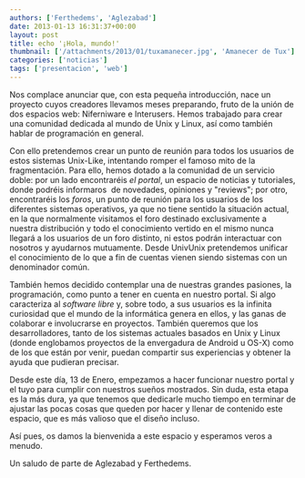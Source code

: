 ```yaml
---
authors: ['Ferthedems', 'Aglezabad']
date: 2013-01-13 16:31:37+00:00
layout: post
title: echo '¡Hola, mundo!'
thumbnail: ['/attachments/2013/01/tuxamanecer.jpg', 'Amanecer de Tux']
categories: ['noticias']
tags: ['presentacion', 'web']
---
```


Nos complace anunciar que, con esta pequeña introducción, nace un proyecto cuyos creadores llevamos meses preparando, fruto de la unión de dos espacios web: Niferniware e Interusers.
Hemos trabajado para crear una comunidad dedicada al mundo de Unix y Linux, así como también hablar de programación en general.



Con ello pretendemos crear un punto de reunión para todos los usuarios de estos sistemas Unix-Like, intentando romper el famoso mito de la fragmentación.
Para ello, hemos dotado a la comunidad de un servicio doble: por un lado encontraréis _el portal_, un espacio de noticias y tutoriales, donde podréis informaros  de novedades, opiniones y "reviews"; por otro, encontraréis los _foros_, un punto de reunión para los usuarios de los diferentes sistemas operativos, ya que no tiene sentido la situación actual, en la que normalmente visitamos el foro destinado exclusivamente a nuestra distribución y todo el conocimiento vertido en el mismo nunca llegará a los usuarios de un foro distinto, ni estos podrán interactuar con nosotros y ayudarnos mutuamente.
Desde UnivUnix pretendemos unificar el conocimiento de lo que a fin de cuentas vienen siendo sistemas con un denominador común.



También hemos decidido contemplar una de nuestras grandes pasiones, la programación, como punto a tener en cuenta en nuestro portal.
Si algo caracteriza al _software libre_ y, sobre todo, a sus usuarios es la infinita curiosidad que el mundo de la informática genera en ellos, y las ganas de colaborar e involucrarse en proyectos.
También queremos que los desarrolladores, tanto de los sistemas actuales basados en Unix y Linux (donde englobamos proyectos de la envergadura de Android u OS-X) como de los que están por venir, puedan compartir sus experiencias y obtener la ayuda que pudieran precisar.



Desde este día, 13 de Enero, empezamos a hacer funcionar nuestro portal y el tuyo para cumplir con nuestros sueños mostrados.
Sin duda, esta etapa es la más dura, ya que tenemos que dedicarle mucho tiempo en terminar de ajustar las pocas cosas que queden por hacer y llenar de contenido este espacio, que es más valioso que el diseño incluso.



Así pues, os damos la bienvenida a este espacio y esperamos veros a menudo.



Un saludo de parte de Aglezabad y Ferthedems.